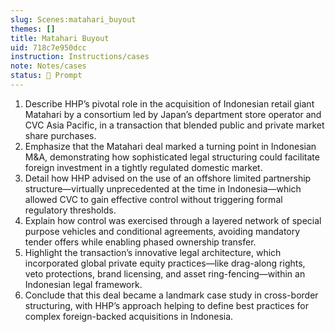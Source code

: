 ```yaml
---
slug: Scenes:matahari_buyout
themes: []
title: Matahari Buyout
uid: 718c7e950dcc
instruction: Instructions/cases
note: Notes/cases
status: 💬 Prompt
---
```

1. Describe HHP’s pivotal role in the acquisition of Indonesian retail giant Matahari by a consortium led by Japan’s department store operator and CVC Asia Pacific, in a transaction that blended public and private market share purchases.
2. Emphasize that the Matahari deal marked a turning point in Indonesian M&A, demonstrating how sophisticated legal structuring could facilitate foreign investment in a tightly regulated domestic market.
3. Detail how HHP advised on the use of an offshore limited partnership structure—virtually unprecedented at the time in Indonesia—which allowed CVC to gain effective control without triggering formal regulatory thresholds.
4. Explain how control was exercised through a layered network of special purpose vehicles and conditional agreements, avoiding mandatory tender offers while enabling phased ownership transfer.
5. Highlight the transaction’s innovative legal architecture, which incorporated global private equity practices—like drag-along rights, veto protections, brand licensing, and asset ring-fencing—within an Indonesian legal framework.
6. Conclude that this deal became a landmark case study in cross-border structuring, with HHP’s approach helping to define best practices for complex foreign-backed acquisitions in Indonesia.
